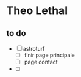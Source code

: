 # Theo Lethal

## to do
* [ ] astroturf
    * [ ] finir page principale
    * [ ] page contact
* [ ] 
